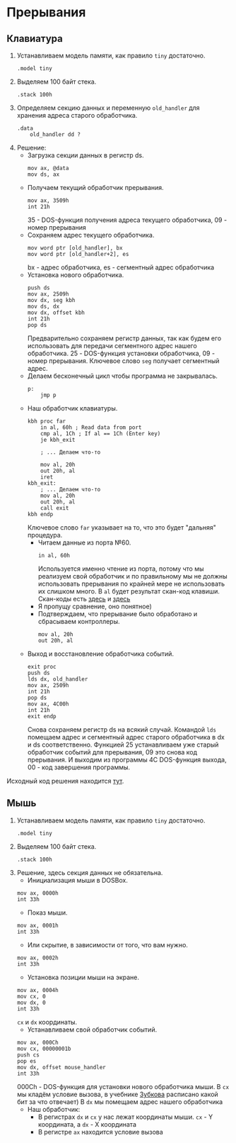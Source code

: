 # Прерывания
## Клавиатура
1. Устанавливаем модель памяти, как правило ```tiny``` достаточно.
    ```assembly
    .model tiny
    ```
2. Выделяем 100 байт стека.
    ```assembly
    .stack 100h
    ```
3. Определяем секцию данных и переменную ```old_handler``` для хранения адреса старого обработчика.
    ```assembly
    .data
        old_handler dd ?
    ```
4. Решение:
    - Загрузка секции данных в регистр ds.
        ```assembly
        mov ax, @data
        mov ds, ax
        ```
    - Получаем текущий обработчик прерывания.
        ```assembly
        mov ax, 3509h
        int 21h
        ```
        35 - DOS-функция получения адреса текущего обработчика, 09 - номер прерывания
    - Сохраняем адрес текущего обработчика.
        ```assembly
        mov word ptr [old_handler], bx
        mov word ptr [old_handler+2], es
        ```
        bx - адрес обработчика, es - сегментный адрес обработчика
    - Установка нового обработчика.
        ```assembly
        push ds
        mov ax, 2509h
        mov dx, seg kbh
        mov ds, dx
        mov dx, offset kbh
        int 21h
        pop ds
        ```
        Предварительно сохраняем регистр данных, так как будем его использовать для передачи сегментного адрес нашего обработчика. 25 - DOS-функция установки обработчика, 09 - номер прерывания. Ключевое слово ```seg``` получает сегментный адрес.
    - Делаем бесконечный цикл чтобы программа не закрывалась.
        ```assembly
        p:
            jmp p
        ```
    - Наш обработчик клавиатуры.
        ```assembly
        kbh proc far
            in al, 60h ; Read data from port
            cmp al, 1Ch ; If al == 1Ch (Enter key)
            je kbh_exit

            ; ... Делаем что-то

            mov al, 20h
            out 20h, al
            iret
        kbh_exit:
            ; ... Делаем что-то
            mov al, 20h
            out 20h, al
            call exit
        kbh endp
        ```
        Ключевое слово ```far``` указывает на то, что это будет "дальняя" процедура.
        - Читаем данные из порта №60.
            ```assembly
            in al, 60h
            ```
            Используется именно чтение из порта, потому что мы реализуем свой обработчик и по правильному мы не должны использовать прерывания по крайней мере не использовать их слишком много. В ```al``` будет результат скан-код клавиши. Скан-коды есть [здесь](https://github.com/sekrittt/vuz/blob/main/code/assembler/syear/docs/Keyboard.md) и [здесь](https://ru.wikipedia.org/wiki/Скан-код)
        - Я пропущу сравнение, оно понятное)
        - Подтверждаем, что прерывание было обработано и сбрасываем контроллеры.
            ```assembly
            mov al, 20h
            out 20h, al
            ```
    - Выход и восстановление обработчика событий.
        ```assembly
        exit proc
        push ds
        lds dx, old_handler
        mov ax, 2509h
        int 21h
        pop ds
        mov ax, 4C00h
        int 21h
        exit endp
        ```
        Снова сохраняем регистр ds на всякий случай. Командой ```lds``` помещаем адрес и сегментный адрес старого обработчика в dx и ds соответственно. Функцией 25 устанавливаем уже старый обработчик событий для прерывания, 09 это снова код прерывания. И выходим из программы 4C DOS-функция выхода, 00 - код завершения программы.

Исходный код решения находится [тут](https://github.com/sekrittt/vuz/blob/main/code/assembler/syear/kt1.asm).

## Мышь
1. Устанавливаем модель памяти, как правило ```tiny``` достаточно.
    ```assembly
    .model tiny
    ```
2. Выделяем 100 байт стека.
    ```assembly
    .stack 100h
    ```
3. Решение, здесь секция данных не обязательна.
    - Инициализация мыши в DOSBox.
    ```assembly
    mov ax, 0000h
    int 33h
    ```
    - Показ мыши.
    ```assembly
    mov ax, 0001h
    int 33h
    ```
    - Или скрытие, в зависимости от того, что вам нужно.
    ```assembly
    mov ax, 0002h
    int 33h
    ```
    - Установка позиции мыши на экране.
    ```assembly
    mov ax, 0004h
    mov cx, 0
    mov dx, 0
    int 33h
    ```
    ```cx``` и ```dx``` координаты.
    - Устанавливаем свой обработчик событий.
    ```assembly
    mov ax, 000Ch
    mov cx, 00000001b
    push cs
    pop es
    mov dx, offset mouse_handler
    int 33h
    ```
    000Ch - DOS-функция для установки нового обработчика мыши. В ```cx``` мы кладём условие вызова, в учебнике [Зубкова]() расписано какой бит за что отвечает) В ```dx``` мы помещаем адрес нашего обработчика
    - Наш обработчик:
        - В регистрах ```dx``` и ```cx``` у нас лежат координаты мыши. ```cx``` - Y координата, а ```dx``` - X координата
        - В регистре ```ax``` находится условие вызова